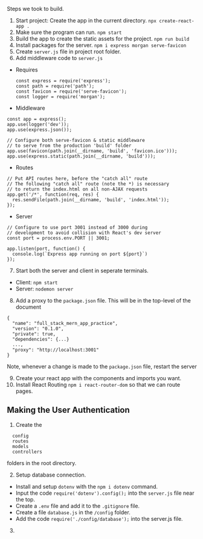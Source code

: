 Steps we took to build.

1. Start project: Create the app in the current directory. ```npx create-react-app .```
2. Make sure the program can run. ```npm start```
3. Build the app to create the static assets for the project. ```npm run build```
4. Install packages for the server. ```npm i express morgan serve-favicon```
5. Create ```server.js``` file in project root folder.
6. Add middleware code to ```server.js```
  - Requires
    ```
    const express = require('express');
    const path = require('path');
    const favicon = require('serve-favicon');
    const logger = require('morgan');
    ```
  - Middleware
  ```
  const app = express();
  app.use(logger('dev'));
  app.use(express.json());

  // Configure both serve-favicon & static middleware
  // to serve from the production 'build' folder
  app.use(favicon(path.join(__dirname, 'build', 'favicon.ico')));
  app.use(express.static(path.join(__dirname, 'build')));
  ```
  - Routes
  ```
  // Put API routes here, before the "catch all" route
  // The following "catch all" route (note the *) is necessary
  // to return the index.html on all non-AJAX requests
  app.get('/*', function(req, res) {
    res.sendFile(path.join(__dirname, 'build', 'index.html'));
  });
  ```
  - Server
  ```
  // Configure to use port 3001 instead of 3000 during
  // development to avoid collision with React's dev server
  const port = process.env.PORT || 3001;

  app.listen(port, function() {
    console.log(`Express app running on port ${port}`)
  });
  ```
7. Start both the server and client in seperate terminals.
  - Client: ```npm start```
  - Server: ```nodemon server```

8. Add a proxy to the ```package.json``` file.
This will be in the top-level of the document
```
{
  "name": "full_stack_mern_app_practice",
  "version": "0.1.0",
  "private": true,
  "dependencies": {...}
  ...,
  "proxy": "http://localhost:3001"
}
```
Note, whenever a change is made to the ```package.json``` file, restart the server

9. Create your react app with the components and imports you want.
10. Install React Routing ```npm i react-router-dom``` so that we can route pages.

## Making the User Authentication
1. Create the 
```
  config 
  routes
  models
  controllers
```
folders in the root directory.

2. Setup database connection.
  - Install and setup ```dotenv``` with the ```npm i dotenv``` command.
  - Input the code ```require('dotenv').config();``` into the ```server.js``` file near the top.
  - Create a ```.env``` file and add it to the ```.gitignore``` file.
  - Create a file ```database.js``` in the ```/config``` folder.
  - Add the code ```require('./config/database');``` into the server.js file.
  
3. 
